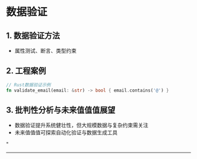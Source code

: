 ﻿# 数据验证

## 1. 数据验证方法

- 属性测试、断言、类型约束

## 2. 工程案例

```rust
// Rust数据验证示例
fn validate_email(email: &str) -> bool { email.contains('@') }
```

## 3. 批判性分析与未来值值值展望

- 数据验证提升系统健壮性，但大规模数据与复杂约束需关注
- 未来值值值可探索自动化验证与数据生成工具

"

---
